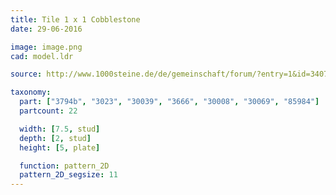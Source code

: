 ```yaml
---
title: Tile 1 x 1 Cobblestone
date: 29-06-2016

image: image.png
cad: model.ldr

source: http://www.1000steine.de/de/gemeinschaft/forum/?entry=1&id=340717#id340717

taxonomy:
  part: ["3794b", "3023", "30039", "3666", "30008", "30069", "85984"]
  partcount: 22

  width: [7.5, stud]
  depth: [2, stud]
  height: [5, plate]

  function: pattern_2D
  pattern_2D_segsize: 11
---
```


